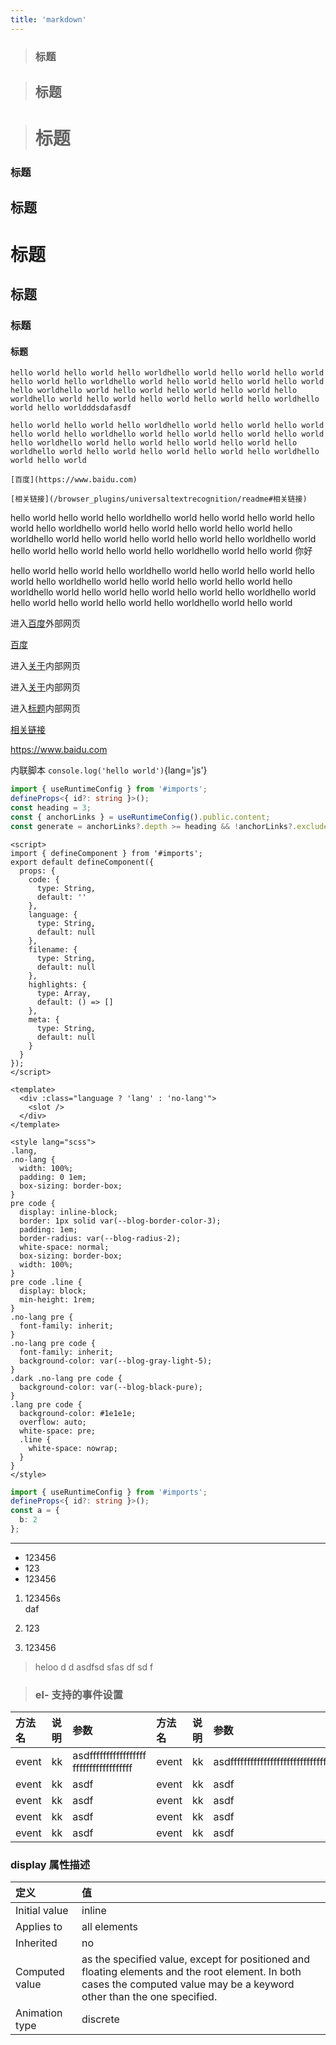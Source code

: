 ```yaml
---
title: 'markdown'
---
```


> ### 标题

> ## 标题

> # 标题

### 标题

## 标题

# 标题

## 标题

### 标题

#### 标题

    hello world hello world hello worldhello world hello world hello world hello world hello worldhello world hello world hello world hello world hello worldhello world hello world hello world hello world hello worldhello world hello world hello world hello world hello worldhello world hello worldddsdafasdf

    hello world hello world hello worldhello world hello world hello world hello world hello worldhello world hello world hello world hello world hello worldhello world hello world hello world hello world hello worldhello world hello world hello world hello world hello worldhello world hello world

    [百度](https://www.baidu.com)

    [相关链接](/browser_plugins/universaltextrecognition/readme#相关链接)

hello world hello world hello worldhello world hello world hello world hello world hello worldhello world hello world hello world hello world hello worldhello world hello world hello world hello world hello worldhello world hello world hello world hello world hello worldhello world hello world 你好

hello world hello world hello worldhello world hello world hello world hello world hello worldhello world hello world hello world hello world hello worldhello world hello world hello world hello world hello worldhello world hello world hello world hello world hello worldhello world hello world

进入[百度](https://www.baidu.com)外部网页

[百度](https://www.baidu.com)

进入[关于](/about)内部网页

进入[关于](/about2)内部网页

进入[标题](#标题)内部网页

[相关链接](/browser_plugins/universaltextrecognition/readme#相关链接)

https://www.baidu.com

内联脚本 `console.log('hello world')`{lang='js'}

```ts
import { useRuntimeConfig } from '#imports';
defineProps<{ id?: string }>();
const heading = 3;
const { anchorLinks } = useRuntimeConfig().public.content;
const generate = anchorLinks?.depth >= heading && !anchorLinks?.exclude.includes(heading);
```

```vue[example.vue]
<script>
import { defineComponent } from '#imports';
export default defineComponent({
  props: {
    code: {
      type: String,
      default: ''
    },
    language: {
      type: String,
      default: null
    },
    filename: {
      type: String,
      default: null
    },
    highlights: {
      type: Array,
      default: () => []
    },
    meta: {
      type: String,
      default: null
    }
  }
});
</script>

<template>
  <div :class="language ? 'lang' : 'no-lang'">
    <slot />
  </div>
</template>

<style lang="scss">
.lang,
.no-lang {
  width: 100%;
  padding: 0 1em;
  box-sizing: border-box;
}
pre code {
  display: inline-block;
  border: 1px solid var(--blog-border-color-3);
  padding: 1em;
  border-radius: var(--blog-radius-2);
  white-space: normal;
  box-sizing: border-box;
  width: 100%;
}
pre code .line {
  display: block;
  min-height: 1rem;
}
.no-lang pre {
  font-family: inherit;
}
.no-lang pre code {
  font-family: inherit;
  background-color: var(--blog-gray-light-5);
}
.dark .no-lang pre code {
  background-color: var(--blog-black-pure);
}
.lang pre code {
  background-color: #1e1e1e;
  overflow: auto;
  white-space: pre;
  .line {
    white-space: nowrap;
  }
}
</style>
```

```ts
import { useRuntimeConfig } from '#imports';
defineProps<{ id?: string }>();
const a = {
  b: 2
};
```

---

- 123456
- 123
- 123456

1. 123456s  
    daf

2. 123

3. 123456

> heloo d
> d
> asdfsd
> sfas
> df
> sd
> f

> ### el- 支持的事件设置

| 方法名 | 说明 | 参数                                    | 方法名 | 说明 | 参数                                   | 方法名 | 说明 | 参数                                   | 方法名 | 说明 | 参数                                   |
| :----- | :--- | :-------------------------------------- | :----- | :--- | :------------------------------------- | :----- | :--- | :------------------------------------- | :----- | :--- | :------------------------------------- |
| event  | kk   | asdfffffffffffffffff ffffffffffffffffff | event  | kk   | asdfffffffffffffffffffffffffffffffffff | event  | kk   | asdfffffffffffffffffffffffffffffffffff | event  | kk   | asdfffffffffffffffffffffffffffffffffff |
| event  | kk   | asdf                                    | event  | kk   | asdf                                   | event  | kk   | asdf                                   | event  | kk   | asdf                                   |
| event  | kk   | asdf                                    | event  | kk   | asdf                                   | event  | kk   | asdf                                   | event  | kk   | asdf                                   |
| event  | kk   | asdf                                    | event  | kk   | asdf                                   | event  | kk   | asdf                                   | event  | kk   | asdf                                   |
| event  | kk   | asdf                                    | event  | kk   | asdf                                   | event  | kk   | asdf                                   | event  | kk   | asdf                                   |

### display 属性描述

| 定义           | 值                                                                                                                                                                        |
| :------------- | :------------------------------------------------------------------------------------------------------------------------------------------------------------------------ |
| Initial value  | inline                                                                                                                                                                    |
| Applies to     | all elements                                                                                                                                                              |
| Inherited      | no                                                                                                                                                                        |
| Computed value | as the specified value, except for positioned and floating elements and the root element. In both cases the computed value may be a keyword other than the one specified. |
| Animation type | discrete                                                                                                                                                                  |
